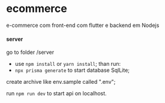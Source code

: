 # ecommerce
e-commerce com front-end com flutter e backend em Nodejs

#### server
go to folder /server
- use `npm install` or `yarn install`;
than run: 
- `npx prisma generate` to start database SqlLite;

create archive like env.sample called ".env";

run `npm run dev` to start api on localhost.


  
